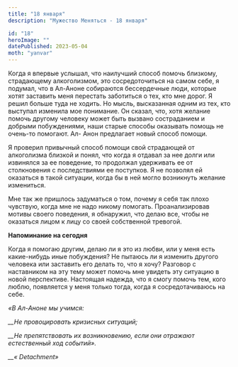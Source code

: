 ```yaml
---
title: "18 января"
description: "Мужество Меняться - 18 января"

id: "18"
heroImage: ""
datePublished: 2023-05-04
moth: "yanvar"
---
```


Когда я впервые услышал, что наилучший способ помочь близкому, страдающему
алкоголизмом, это сосредоточиться на самом себе, я подумал, что в Ал-Аноне
собираются бессердечные люди, которые хотят заставить меня перестать
заботиться о тех, кто мне дорог. Я решил больше туда не ходить. Но мысль,
высказанная одним из тех, кто выступал изменила мое понимание. Он сказал, что,
хотя желание помочь другому человеку может быть вызвано состраданием и добрыми
побуждениями, наши старые способы оказывать помощь не очень-то помогают. Ал-
Анон предлагает новый способ помощи.

Я проверил привычный способ помощи свой страдающей от алкоголизма близкой и
понял, что когда я отдавал за нее долги или извинялся за ее поведение, то
продолжал удерживать ее от столкновения с последствиями ее поступков. Я не
позволял ей оказаться в такой ситуации, когда бы в ней могло возникнуть
желание измениться.

Мне так же пришлось задуматься о том, почему я себя так плохо чувствую, когда
мне не надо никому помогать. Проанализировав мотивы своего поведения, я
обнаружил, что делаю все, чтобы не оказаться лицом к лицу со своей собственной
тревогой.

**Напоминание на сегодня**

Когда я помогаю другим, делаю ли я это из любви, или у меня есть какие-нибудь
иные побуждения? Не пытаюсь ли я изменить другого человека или заставить его
делать то, что я хочу? Разговор с наставником на эту тему может помочь мне
увидеть эту ситуацию в новой перспективе. Настоящая надежда, что я смогу
помочь тем, кого люблю, появляется у меня только тогда, когда я
сосредотачиваюсь на себе.

_«В Ал-Аноне мы учимся:_

_\_\_Не провоцировать кризисных ситуаций;_

_\_\_Не препятствовать их возникновению, если они отражают естественный ход
событий»._

_\_\_« Detachment»_
